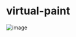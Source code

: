 # virtual-paint
![image](https://user-images.githubusercontent.com/63466571/151066730-c11f2053-6843-4ef6-8f6b-77320a95bf55.png)
